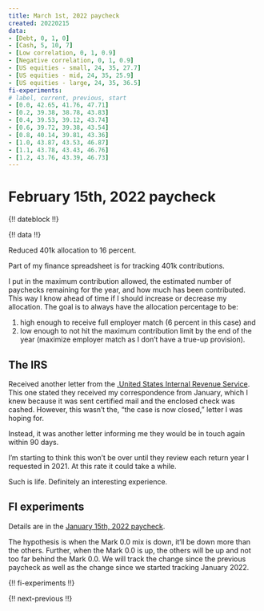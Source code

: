 ```yaml
---
title: March 1st, 2022 paycheck
created: 20220215
data:
- [Debt, 0, 1, 0]
- [Cash, 5, 10, 7]
- [Low correlation, 0, 1, 0.9]
- [Negative correlation, 0, 1, 0.9]
- [US equities - small, 24, 35, 27.7]
- [US equities - mid, 24, 35, 25.9]
- [US equities - large, 24, 35, 36.5]
fi-experiments:
# label, current, previous, start
- [0.0, 42.65, 41.76, 47.71]
- [0.2, 39.38, 38.78, 43.83]
- [0.4, 39.53, 39.12, 43.74]
- [0.6, 39.72, 39.38, 43.54]
- [0.8, 40.14, 39.81, 43.36]
- [1.0, 43.87, 43.53, 46.87]
- [1.1, 43.78, 43.43, 46.76]
- [1.2, 43.76, 43.39, 46.73]
---
```


# February 15th, 2022 paycheck

{!! dateblock !!}

{!! data !!}

Reduced 401k allocation to 16 percent.

Part of my finance spreadsheet is for tracking 401k contributions. 

I put in the maximum contribution allowed, the estimated number of paychecks remaining for the year, and how much has been contributed. This way I know ahead of time if I should increase or decrease my allocation. The goal is to always have the allocation percentage to be:

1. high enough to receive full employer match (6 percent in this case) and
2. low enough to not hit the maximum contribution limit by the end of the year (maximize employer match as I don’t have a true-up provision).

## The IRS

Received another letter from the [.United States Internal Revenue Service](IRS). This one stated they received my correspondence from January, which I knew because it was sent certified mail and the enclosed check was cashed. However, this wasn’t the, “the case is now closed,” letter I was hoping for.

Instead, it was another letter informing me they would be in touch again within 90 days.

I’m starting to think this won’t be over until they review each return year I requested in 2021. At this rate it could take a while.

Such is life. Definitely an interesting experience.

## FI experiments

Details are in the [January 15th, 2022 paycheck](https://joshbruce.com/finances/building-wealth-paycheck-to-paycheck/20220115/#fi-experiments).

The hypothesis is when the Mark 0.0 mix is down, it‘ll be down more than the others. Further, when the Mark 0.0 is up, the others will be up and not too far behind the Mark 0.0. We will track the change since the previous paycheck as well as the change since we started tracking January 2022.

{!! fi-experiments !!}

{!! next-previous !!}
